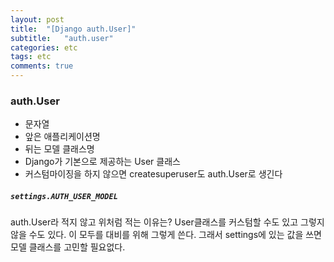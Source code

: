 ```yaml
---
layout: post
title:  "[Django auth.User]"
subtitle:   "auth.user"
categories: etc
tags: etc
comments: true
---
```


### auth.User

- 문자열
- 앞은 애플리케이션명
- 뒤는 모델 클래스명
- Django가 기본으로 제공하는 User 클래스
- 커스텀마이징을 하지 않으면 createsuperuser도 auth.User로 생긴다



##### `settings.AUTH_USER_MODEL`

auth.User라 적지 않고 위처럼 적는 이유는? User클래스를 커스텀할 수도 있고 그렇지 않을 수도 있다. 이 모두를 대비를 위해 그렇게 쓴다. 그래서 settings에 있는 값을 쓰면 모델 클래스를 고민할 필요없다.
